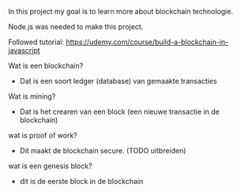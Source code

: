 In this project my goal is to learn more about blockchain technologie.

Node.js was needed to make this project.

Followed tutorial: https://udemy.com/course/build-a-blockchain-in-javascript

Wat is een blockchain?
- Dat is een soort ledger (database) van gemaakte transacties

Wat is mining?
- Dat is het crearen van een block (een nieuwe transactie in de blockchain)

wat is proof of work?
- Dit maakt de blockchain secure. (TODO uitbreiden)
 
 wat is een genesis block?
 - dit is de eerste block in de blockchain